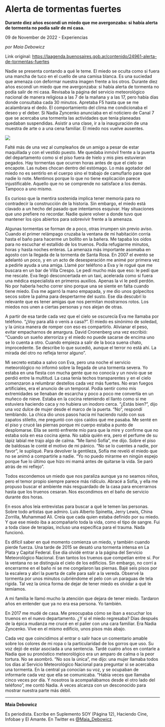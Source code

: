 # Alerta de tormentas fuertes

**Durante diez años escondí un miedo que me avergonzaba: si había alerta de tormenta no podía salir de mi casa.**

09 de November de 2022 - Experiencias

_por Maia Debowicz_

Link original: https://laagenda.buenosaires.gob.ar/contenido/24961-alerta-de-tormentas-fuertes



Nadie se presenta contando a qué le teme. El miedo se oculta como si fuera una mancha de tuco en el cuello de una camisa blanca. Es una suciedad que amenaza con deformar nuestra imagen frente a los otros. Durante diez años escondí un miedo que me avergonzaba: si había alerta de tormenta no podía salir de mi casa. Revisaba la página del servicio meteorológico nacional de manera religiosa a las 7 de la mañana y a las 17, pero había días donde consultaba cada 30 minutos. Apretaba F5 hasta que se me acalambrara el dedo. El comportamiento del clima me condicionaba el deseo y el deber. Si Nadia Zyncenko anunciaba en el noticiero de Canal 7 que se acercaba una tormenta las actividades que tenía planeadas quedaban suspendidas. Asistir a una clase, ir a la inauguración de una muestra de arte o a una cena familiar. El miedo nos vuelve ausentes.




![](https://cdn.feater.me/files/images/644805/a17926fc-a0ed-49da-aa22-b6b922db7288.jpg)




Falté más de una vez al cumpleaños de un amigo a pesar de estar maquillada y con el vestido puesto. Me quedaba inmóvil frente a la puerta del departamento como si el piso fuera de hielo y mis pies estuvieran pegados. Hay tormentas que ocurren horas antes de que el cielo se encapote. Las nubes chocan dentro del estómago. Lo más agotador del miedo no es sentirlo en el cuerpo sino el trabajo de camuflarlo para que nadie lo note. Mentimos porque lo que no tiene explicación parece injustificable. Aquello que no se comprende no satisface a los demás. Tampoco a uno mismo.




Es curioso que la mentira sostenida implica tener memoria para no contradecir la construcción de la historia. Sin embargo, el miedo está clavado a un hecho del pasado que intentamos esquivar. Hay situaciones que uno prefiere no recordar. Nadie quiere volver a donde tuvo que mantener los ojos abiertos para sobrevivir frente a la amenaza.




Algunas tormentas se forman de a poco, otras irrumpen sin previo aviso. Cuando el primer relámpago cruzaba la ventana de mi habitación corría hasta el baño para hacerme un bollito en la bañera. Me tapaba los oídos para no escuchar el estallido de los truenos. Podía refugiarme minutos, horas y hasta noches enteras. La amenaza más importante asomaba en agosto con la llegada de la tormenta de Santa Rosa. En 2007 el evento se adelantó un poco, y en un acto de desesperación me animé por primera vez a pedirle ayuda a una amiga. Llamé por teléfono a Eva y le rogué que me buscara en un bar de Villa Crespo. Le pedí mucho más que eso: le pedí que me rescate. Eva llegó desconcertada en un taxi, acelerada como si fuera una médica especialista en primeros auxilios. Apenas la vi le pedí perdón. No por haberla hecho correr sino porque una se siente en falta cuando tiene miedo. Eva me agarró la mano empapada, y me dio unos golpecitos secos sobre la palma para despertarme del susto. Ese día descubrí lo relevante que es tener amigas que nos permitan mostrarnos rotos. Los miedos nos unen a ciertas personas y nos alejan de otras.




A partir de esa tarde cada vez que el cielo se oscurecía Eva me llamaba por teléfono. “¿Voy para allá o venís a casa?”. El miedo es sinónimo de soledad, y la única manera de romper con eso es compartirlo. Alivianar el peso, evitar empacharnos de amargura. David Cronenberg una vez escribió: “Cuando un sueño aterroriza y el miedo no puede sacarse de encima uno se lo cuenta a otro. Cuando empieza a salir de la boca suena chato, improcedente. Se describe lo que sucedió, aunque el terror no está ahí. La mirada del otro no refleja terror alguno”.




Mi secreto estaba a salvo con Eva, pero una noche el servicio meteorológico no informó sobre la llegada de una tormenta severa. Yo estaba en una fiesta con mucha gente que no conocía y un novio que se perdió entre la multitud. La casa tenía techos transparentes y en el cielo comenzaron a relumbrar destellos cada vez más fuertes. No eran fuegos artificiales, era el anuncio de un temporal. Podía sentir como mis extremidades se llenaban de escarcha y poco a poco me convertía en un muñeco de nieve. Estaba en la cocina reteniendo el llanto como si me estuviera haciendo caca y no hubiera un inodoro cerca. “¿Estás bien?”, dijo una voz dulce de mujer desde el marco de la puerta. “No”, respondí temblando. La chica dio unos pasos hacia mí haciendo ruido con sus zapatos stiletto, me preguntó con ojos caídos qué me pasaba. Me senté en el piso y crucé las piernas porque mi cuerpo estaba a punto de desplomarse. Ella se sentó enfrente mío para que la mire y confirme que no estaba sola en esa cocina ajena. No sabía quién era, pero el perfume de su lápiz labial me trajo algo de calma. “Me llamó Sofía”, me dijo. Sobre el piso de baldosas le conté el motivo de mi pánico. “No se lo cuentes a nadie, por favor”, le supliqué. Para devolver la gentileza, Sofía me reveló el miedo que no se animó a compartirle a nadie. “Yo no puedo mirarme en ningún espejo porque fue lo último que hizo mi mamá antes de quitarse la vida. Se paró atrás de mi reflejo”.




Todos escondemos un miedo que nos paraliza aunque ya no seamos niños, pero el temor propio siempre parece más ridículo. Abracé a Sofía, y ella me propuso buscar el ambiente más resguardado de la casa para encerrarnos hasta que los truenos cesaran. Nos escondimos en el baño de servicio durante dos horas.




En esos años leía entrevistas para buscar a qué le temen las personas. Sobre todo artistas que admiro. Luis Alberto Spinetta, Jerry Lewis, China Zorrilla, Muhammad Ali. Creía que cada quien estaba definido por su miedo. Y que ese miedo iba a acompañarlo toda la vida, como el tipo de sangre. Fui a toda clase de terapias, incluso una específica para el trauma. Nada funcionó.




Es difícil saber en qué momento comienza un miedo, y también cuando pierde fuerza. Una tarde de 2015 se desató una tormenta intensa en La Plata y Capital Federal. Ese día olvidé entrar a la página del Servicio Meteorológico Nacional. Eran tantos los truenos que competían entre sí. Por la ventana no se distinguía el cielo de los edificios. Sin embargo, no corrí a encerrarme en el baño ni se me congelaron las piernas. Bajé seis pisos por la escalera y abrí la puerta de calle para salir a la vereda. Observé la tormenta por unos minutos cubriéndome el pelo con un paraguas de tela rígida. Tal vez la única forma de dejar de tener miedo es olvidar a qué le temíamos.




A mi familia le llamó mucho la atención que dejara de tener miedo. Tardaron años en entender que ya no era esa persona. Yo también.




En 2017 me mudé de casa. Me preocupaba cómo se iban a escuchar los truenos en el nuevo departamento. ¿Y si el miedo regresaba? Días después de la épica mudanza me crucé en el palier con una cara familiar. Era Nadia Zyncenko. Vive en el mismo edificio, unos pisos más abajo.




Cada vez que coincidimos al entrar o salir hace un comentario amable sobre los colores de mi ropa o la particularidad de los gorros que uso. Su voz dejó de estar asociada a una sentencia. Tardé cuatro años en contarle a Nadia que su pronóstico meteorológico era un amparo de calma o la peor tortura. No se asombró. “No sos la única”, me dijo: una mujer llamaba todos los días al Servicio Meteorológico Nacional para preguntar si se acercaba una tormenta. En la central ya conocían su voz, y se ocupaban de informarle cada vez que ella se comunicaba. “Había veces que llamaba cinco veces por día. Y nosotros la acompañábamos desde el otro lado del teléfono”, me contó Nadia. A veces alcanza con un desconocido para mostrar nuestra parte más débil.




---




**Maia Debowicz**




Es periodista. Escribe en Suplemento SOY (Página 12), Haciendo Cine, Infobae y El Amante. En Twitter es [@Maia\_Debowicz](https://twitter.com/Maia_Debowicz?lang=es%E2%80%9D%0D%0Atarget=).



